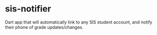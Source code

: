 # sis-notifier
Dart app that will automatically link to any SIS student account, and notify their phone of grade updates/changes.
